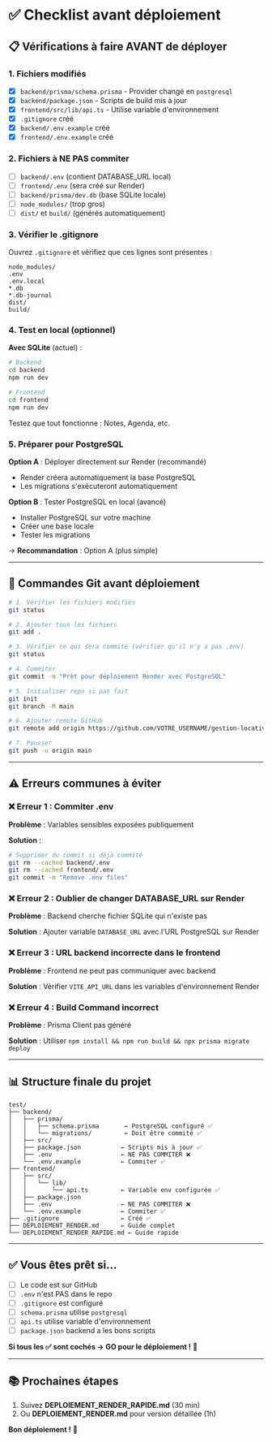 # ✅ Checklist avant déploiement

## 📋 Vérifications à faire AVANT de déployer

### 1. Fichiers modifiés

- [x] `backend/prisma/schema.prisma` - Provider changé en `postgresql`
- [x] `backend/package.json` - Scripts de build mis à jour
- [x] `frontend/src/lib/api.ts` - Utilise variable d'environnement
- [x] `.gitignore` créé
- [x] `backend/.env.example` créé
- [x] `frontend/.env.example` créé

### 2. Fichiers à NE PAS commiter

- [ ] `backend/.env` (contient DATABASE_URL local)
- [ ] `frontend/.env` (sera créé sur Render)
- [ ] `backend/prisma/dev.db` (base SQLite locale)
- [ ] `node_modules/` (trop gros)
- [ ] `dist/` et `build/` (générés automatiquement)

### 3. Vérifier le .gitignore

Ouvrez `.gitignore` et vérifiez que ces lignes sont présentes :
```
node_modules/
.env
.env.local
*.db
*.db-journal
dist/
build/
```

### 4. Test en local (optionnel)

**Avec SQLite** (actuel) :
```bash
# Backend
cd backend
npm run dev

# Frontend
cd frontend
npm run dev
```

Testez que tout fonctionne : Notes, Agenda, etc.

### 5. Préparer pour PostgreSQL

**Option A** : Déployer directement sur Render (recommandé)
- Render créera automatiquement la base PostgreSQL
- Les migrations s'exécuteront automatiquement

**Option B** : Tester PostgreSQL en local (avancé)
- Installer PostgreSQL sur votre machine
- Créer une base locale
- Tester les migrations

→ **Recommandation** : Option A (plus simple)

---

## 🚀 Commandes Git avant déploiement

```bash
# 1. Vérifier les fichiers modifiés
git status

# 2. Ajouter tous les fichiers
git add .

# 3. Vérifier ce qui sera commité (vérifier qu'il n'y a pas .env)
git status

# 4. Commiter
git commit -m "Prêt pour déploiement Render avec PostgreSQL"

# 5. Initialiser repo si pas fait
git init
git branch -M main

# 6. Ajouter remote GitHub
git remote add origin https://github.com/VOTRE_USERNAME/gestion-locative.git

# 7. Pousser
git push -u origin main
```

---

## ⚠️ Erreurs communes à éviter

### ❌ Erreur 1 : Commiter .env
**Problème** : Variables sensibles exposées publiquement

**Solution** :
```bash
# Supprimer du commit si déjà commité
git rm --cached backend/.env
git rm --cached frontend/.env
git commit -m "Remove .env files"
```

### ❌ Erreur 2 : Oublier de changer DATABASE_URL sur Render
**Problème** : Backend cherche fichier SQLite qui n'existe pas

**Solution** : Ajouter variable `DATABASE_URL` avec l'URL PostgreSQL sur Render

### ❌ Erreur 3 : URL backend incorrecte dans le frontend
**Problème** : Frontend ne peut pas communiquer avec backend

**Solution** : Vérifier `VITE_API_URL` dans les variables d'environnement Render

### ❌ Erreur 4 : Build Command incorrect
**Problème** : Prisma Client pas généré

**Solution** : Utiliser `npm install && npm run build && npx prisma migrate deploy`

---

## 📊 Structure finale du projet

```
test/
├── backend/
│   ├── prisma/
│   │   ├── schema.prisma       ← PostgreSQL configuré ✅
│   │   └── migrations/         ← Doit être commité ✅
│   ├── src/
│   ├── package.json           ← Scripts mis à jour ✅
│   ├── .env                   ← NE PAS COMMITER ❌
│   └── .env.example           ← Commiter ✅
├── frontend/
│   ├── src/
│   │   └── lib/
│   │       └── api.ts         ← Variable env configurée ✅
│   ├── package.json
│   ├── .env                   ← NE PAS COMMITER ❌
│   └── .env.example           ← Commiter ✅
├── .gitignore                 ← Créé ✅
├── DEPLOIEMENT_RENDER.md      ← Guide complet
└── DEPLOIEMENT_RENDER_RAPIDE.md ← Guide rapide
```

---

## ✅ Vous êtes prêt si...

- [ ] Le code est sur GitHub
- [ ] `.env` n'est PAS dans le repo
- [ ] `.gitignore` est configuré
- [ ] `schema.prisma` utilise `postgresql`
- [ ] `api.ts` utilise variable d'environnement
- [ ] `package.json` backend a les bons scripts

**Si tous les ✅ sont cochés → GO pour le déploiement !** 🚀

---

## 📚 Prochaines étapes

1. Suivez **DEPLOIEMENT_RENDER_RAPIDE.md** (30 min)
2. Ou **DEPLOIEMENT_RENDER.md** pour version détaillée (1h)

**Bon déploiement !** 🎉
